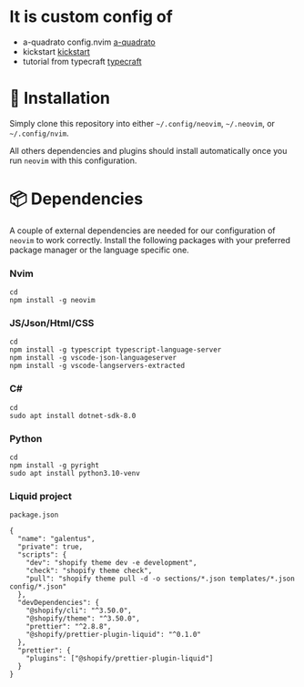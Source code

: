 <!-- markdownlint-disable first-line-heading -->

# It is custom config of 
- a-quadrato config.nvim [a-quadrato](https://github.com/a-quadrato/config.nvim)
- kickstart [kickstart](https://github.com/nvim-lua/kickstart.nvim)
- tutorial from typecraft [typecraft](https://www.youtube.com/playlist?list=PLsz00TDipIffreIaUNk64KxTIkQaGguqn)

# **🔧 Installation**

Simply clone this repository into either `~/.config/neovim`, `~/.neovim`, or `~/.config/nvim`.

All others dependencies and plugins should install automatically once you run `neovim`
with this configuration.

# **📦 Dependencies**

A couple of external dependencies are needed for our configuration of `neovim` to
work correctly. Install the following packages with your preferred package
manager or the language specific one.

### Nvim
```
cd 
npm install -g neovim
```
### JS/Json/Html/CSS
```
cd 
npm install -g typescript typescript-language-server
npm install -g vscode-json-languageserver
npm install -g vscode-langservers-extracted
```
### C#
```
cd 
sudo apt install dotnet-sdk-8.0
```
### Python
```
cd 
npm install -g pyright
sudo apt install python3.10-venv
```
### Liquid project
``package.json``
```
{
  "name": "galentus",
  "private": true,
  "scripts": {
    "dev": "shopify theme dev -e development",
    "check": "shopify theme check",
    "pull": "shopify theme pull -d -o sections/*.json templates/*.json config/*.json"
  },
  "devDependencies": {
    "@shopify/cli": "^3.50.0",
    "@shopify/theme": "^3.50.0",
    "prettier": "^2.8.8",
    "@shopify/prettier-plugin-liquid": "^0.1.0"  
  },
  "prettier": {
    "plugins": ["@shopify/prettier-plugin-liquid"]  
  }
}

```
